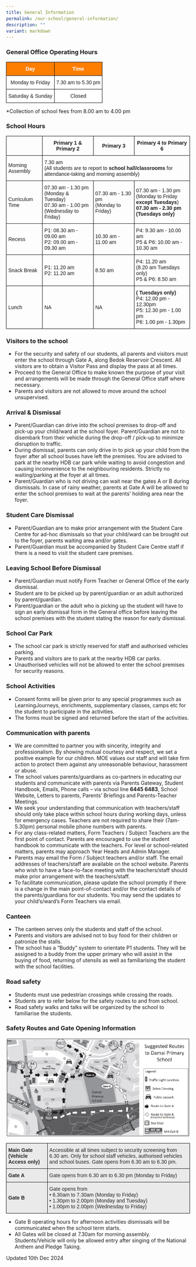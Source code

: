 ```yaml
---
title: General Information
permalink: /our-school/general-information/
description: ""
variant: markdown
---
```

### General Office Operating Hours
<style type="text/css">
.tg  {border-collapse:collapse;border-spacing:0;}
.tg td{border-color:black;border-style:solid;border-width:1px;font-family:Arial, sans-serif;font-size:14px;
  overflow:hidden;padding:10px 5px;word-break:normal;}
.tg th{border-color:black;border-style:solid;border-width:1px;font-family:Arial, sans-serif;font-size:14px;
  font-weight:normal;overflow:hidden;padding:10px 5px;word-break:normal;}
.tg .tg-pa0n{background-color:#FD7E00;color:#FFF;font-weight:bold;text-align:center;vertical-align:middle}
.tg .tg-f4yw{background-color:#FFF;text-align:center;vertical-align:middle}
</style>
<table class="tg">
<thead>
  <tr>
    <th class="tg-pa0n"><span style="color:#FFF;background-color:#FD7E00">Day</span></th>
    <th class="tg-pa0n"><span style="color:#FFF;background-color:#FD7E00">Time</span></th>
  </tr>
</thead>
<tbody>
  <tr>
    <td class="tg-f4yw">Monday to Friday</td>
    <td class="tg-f4yw">7.30 am to 5.30 pm<br></td>
  </tr>
  <tr>
    <td class="tg-f4yw">Saturday &amp; Sunday</td>
    <td class="tg-f4yw">Closed</td>
  </tr>
</tbody></table>

*Collection of school fees from 8.00 am to 4.00 pm

### School Hours



<table class="tg">
<thead>
  <tr>
    <th class="tg-0lax"></th>
    <th class="g-pa0n"><b>Primary 1 &amp; Primary 2</b></th>
    <th class="g-pa0n"><b>Primary 3</b></th>
		  <th class="g-pa0n"><b>Primary 4 to Primary 6</b></th>
  </tr>
</thead>
<tbody>
  <tr>
    <td class="tg-nrix">Morning Assembly</td>
    <td class="tg-nrix" colspan="3">7.30 am<br>(All students are to report to <b>school hall/classrooms</b> for attendance-taking and morning assembly)</td>
  </tr>
  <tr>
    <td class="tg-nrix">Curriculum Time</td>
    <td class="tg-nrix">07.30 am - 1.30 pm<br>(Monday &amp; Tuesday)<br>07.30 am - 1.00 pm<br>(Wednesday to Friday)</td>
    <td class="tg-nrix">07.30 am - 1.30 pm<br>(Monday to Friday)</td>
		<td class="tg-nrix">07.30 am - 1.30 pm<br>(Monday to Friday<br><b>except Tuesdays</b>)<br><b>07.30 am - 2.30 pm<br>(Tuesdays only)</b></td>
  </tr>
  <tr>
    <td class="tg-nrix">Recess  </td>
    <td class="tg-nrix">P1: 08.30 am - 09.00 am<br>P2: 09.00 am - 09.30 am</td>
		 <td class="tg-nrix">10.30 am - 11.00 am</td>
    <td class="tg-nrix">P4: 9.30 am - 10.00 am<br>P5 &amp; P6: 10.00 am - 10.30 am<br></td>
  </tr>
  <tr>
    <td class="tg-nrix">Snack Break</td>
    <td class="tg-nrix">P1: 11.20 am<br>P2: 11.20 am</td>
		  <td class="tg-nrix">8.50 am</td>
    <td class="tg-nrix">P4: 11.20 am<br>(8.20 am Tuesdays only)<br>P5 &amp; P6: 8.50 am<br></td>
  </tr><tr>
    <td class="tg-nrix">Lunch</td>
    <td class="tg-nrix">NA</td>
		  <td class="tg-nrix">NA</td>
    <td class="tg-nrix"><b>( Tuesdays only)</b><br>P4: 12.00 pm - 12.30pm<br>P5: 12.30 pm - 1.00 pm<br>P6: 1.00 pm - 1.30pm</td>
  </tr>
</tbody>
</table>

### Visitors to the school
* For the security and safety of our students, all parents and visitors must enter the school through Gate A, along Bedok Reservoir Crescent. All visitors are to obtain a Visitor Pass and display the pass at all times.
* Proceed to the General Office to make known the purpose of your visit and arrangements will be made through the General Office staff where necessary.
* Parents and visitors are not allowed to move around the school unsupervised.

### Arrival &amp; Dismissal
* Parent/Guardian can drive into the school premises to drop-off and pick-up your child/ward at the school foyer. Parent/Guardian are not to disembark from their vehicle during the drop-off / pick-up to minimize disruption to traffic.
* During dismissal, parents can only drive in to pick up your child from the foyer after all school buses have left the premises. You are advised to park at the nearby HDB car park while waiting to avoid congestion and causing inconvenience to the neighbouring residents. Strictly no waiting/parking at the foyer at all times.
* Parent/Guardian who is not driving can wait near the gates A or B during dismissals. In case of rainy weather, parents at Gate A will be allowed to enter the school premises to wait at the parents’ holding area near the foyer.

### Student Care Dismissal
*  Parent/Guardian are to make prior arrangement with the Student Care Centre for ad-hoc dismissals so that your child/ward can be brought out to the foyer, parents waiting area and/or gates.
* Parent/Guardian must be accompanied by Student Care Centre staff if there is a need to visit the student care premises.

### Leaving School Before Dismissal
* Parent/Guardian must notify Form Teacher or General Office of the early dismissal.
* Student are to be picked up by parent/guardian or an adult authorized by parent/guardian.
* Parent/guardian or the adult who is picking up the student will have to sign an early dismissal form in the General office before leaving the school premises with the student stating the reason for early dismissal.

### School Car Park
* The school car park is strictly reserved for staff and authorised vehicles parking.
* Parents and visitors are to park at the nearby HDB car parks.
* Unauthorised vehicles will not be allowed to enter the school premises for security reasons.

### School Activities
* Consent forms will be given prior to any special programmes such as LearningJourneys, enrichments, supplementary classes, camps etc for the student to participate in the activities.
* The forms must be signed and returned before the start of the activities.

### Communication with parents
* We are committed to partner you with sincerity, integrity and professionalism. By showing mutual courtesy and respect, we set a positive example for our children. MOE values our staff and will take
firm action to protect them against any unreasonable behaviour, harassment or abuse.
* The school values parents/guardians as co-partners in educating our students and communicate with parents via Parents Gateway, Student Handbook, Emails, Phone calls – via school line **6445 6483**, School Website, Letters to parents, Parents’ Briefings and Parents-Teacher Meetings.
* We seek your understanding that communication with teachers/staff should only take place within school hours during working days, unless for emergency cases. Teachers are not required to share their (7am-5.30pm) personal mobile phone numbers with parents.
* For any class-related matters, Form Teachers / Subject Teachers are the first point of contact. Parents are encouraged to use the student handbook to communicate with the teachers. For level or school-related matters, parents may approach Year Heads and Admin Manager.
* Parents may email the Form / Subject teachers and/or staff. The email addresses of teachers/staff are available on the school website. Parents who wish to have a face-to-face meeting with the teachers/staff should make prior arrangement with the teachers/staff.
* To facilitate communication, please update the school promptly if there is a change in the main point-of-contact and/or the contact details of the parents/guardians for our students. You may send the updates to your child’s/ward’s Form Teachers via email.

### Canteen
* The canteen serves only the students and staff of the school.
* Parents and visitors are advised not to buy food for their children or patronize the stalls.
* The school has a “Buddy” system to orientate P1 students. They will be assigned to a buddy from the upper primary who will assist in the buying of food, returning of utensils as well as familiarising the student with the school facilities.

### Road safety
* Students must use pedestrian crossings while crossing the roads.
* Students are to refer below for the safety routes to and from school.
* Road safety walks and talks will be organized by the school to familiarise the students.  

### Safety Routes and Gate Opening Information
![](/images/2022%20Routes%20to%20DPS.png)

<style type="text/css">
.tg  {border-collapse:collapse;border-spacing:0;}
.tg td{border-color:black;border-style:solid;border-width:1px;font-family:Arial, sans-serif;font-size:14px;
  overflow:hidden;padding:10px 5px;word-break:normal;}
.tg th{border-color:black;border-style:solid;border-width:1px;font-family:Arial, sans-serif;font-size:14px;
  font-weight:normal;overflow:hidden;padding:10px 5px;word-break:normal;}
.tg .tg-bvia{background-color:#EAEAEA;color:#222;text-align:left;vertical-align:middle}
</style>
<table class="tg">
<thead>
  <tr>
    <th class="tg-bvia"><span style="color:#222;background-color:#EAEAEA"><b>Main Gate (Vehicle Access only)</b></span></th>
    <th class="tg-bvia"><span style="color:#222;background-color:#EAEAEA">Accessible at all times subject to security screening from 6.30 am. Only for school staff vehicles, authorised vehicles and school buses. Gate opens from 6.30 am to 6.30 pm.</span></th>
  </tr>
</thead>
<tbody>
  <tr>
    <td class="tg-bvia"><span style="color:#222;background-color:#EAEAEA"><b>Gate A</b></span></td>
    <td class="tg-bvia"><span style="color:#222;background-color:#EAEAEA">Gate opens from 6.30 am to 6.30 pm (Monday to Friday)</span></td>
  </tr>
  <tr>
    <td class="tg-bvia"><span style="color:#222;background-color:#EAEAEA"><b>Gate B</b></span></td>
    <td class="tg-bvia"><span style="color:#222;background-color:#EAEAEA">Gate opens from</span><br>• 6.30am to 7.30am (Monday to Friday)<br>• 1.30pm to 2.00pm (Monday and Tuesday)<br>• 1.00pm to 2.00pm (Wednesday to Friday)</td>
  </tr>
</tbody>
</table>

* Gate B operating hours for afternoon activities dismissals will be communicated when the school term starts.
* All Gates will be closed at 7.30am for morning assembly.
Students/Vehicle will only be allowed entry after singing of the National Anthem and Pledge Taking.

Updated 10th Dec 2024